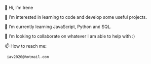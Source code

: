 
   👋 Hi, I’m Irene

   👀 I’m interested in learning to code and develop some useful projects. 

   🌱 I’m currently learning JavaScript, Python and SQL. 

   💞️ I’m looking to collaborate on whatever I am able to help with :)

   📫 How to reach me: 

     iav2020@hotmail.com




<!---
IreneAV/IreneAV is a ✨ special ✨ repository because its `README.md` (this file) appears on your GitHub profile.
You can click the Preview link to take a look at your changes.
--->
